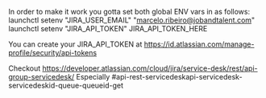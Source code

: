 In order to make it work you gotta set both global ENV vars in as follows:
launchctl setenv "JIRA_USER_EMAIL" "marcelo.ribeiro@jobandtalent.com"
launchctl setenv "JIRA_API_TOKEN" JIRA_API_TOKEN_HERE

You can create your JIRA_API_TOKEN at https://id.atlassian.com/manage-profile/security/api-tokens

Checkout https://developer.atlassian.com/cloud/jira/service-desk/rest/api-group-servicedesk/
Especially #api-rest-servicedeskapi-servicedesk-servicedeskid-queue-queueid-get



